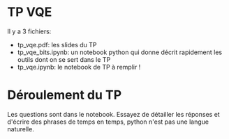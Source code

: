 # TP VQE

Il y a 3 fichiers:
- tp_vqe.pdf: les slides du TP
- tp_vqe_bits.ipynb: un notebook python qui donne décrit rapidement les outils dont on se sert dans le TP
- tp_vqe.ipynb: le notebook de TP à remplir !

# Déroulement du TP

Les questions sont dans le notebook. Essayez de détailler les réponses et d'écrire des phrases de temps en temps, 
python n'est pas une langue naturelle.
